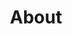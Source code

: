 ---
type : about
layout: archive
author_profile: true
permalink: /about/
title: About
header:
  og_image: /assets/images/website_feature_image.png
  overlay_image: /assets/images/friedrich_monk_by_sea.jpg
  caption: Copyright © David Friedrich
---